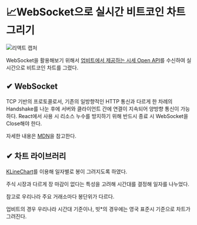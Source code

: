 # 📈WebSocket으로 실시간 비트코인 차트 그리기

![리액트 캡처](https://user-images.githubusercontent.com/46207836/164382083-82a2e92b-d922-4c1f-b8ad-bb443e7edd93.PNG)

WebSocket을 활용해보기 위해서 [업비트에서 제공하는 시세 Open API](https://confluence.nexon.com/pages/viewpage.action?pageId=508897515)를 수신하여 실시간으로 비트코인 차트를 그렸다.

## ✔︎ WebSocket

TCP 기반의 프로토콜로서, 기존의 일방향적인 HTTP 통신과 다르게 한 차례의 Handshake를 나눈 후에 서버와 클라이언트 간에 연결이 지속되어 양방향 통신이 가능하다. React에서 사용 시 리소스 누수를 방지하기 위해 반드시 종료 시 WebSocket을 Close해야 한다.

자세한 내용은 [MDN](https://developer.mozilla.org/ko/docs/Web/API/WebSockets_API/Writing_WebSocket_servers)을 참고한다.



## ✔︎ 차트 라이브러리

[KLineChart](https://github.com/liihuu/KLineChart)를 이용해 일자별로 봉이 그려지도록 하였다. 

주식 시장과 다르게 장 마감이 없다는 특성을 고려해 시간대를 결정해 일자를 나누었다.

참고로 우리나라 주요 거래소마다 봉단위가 다르다. 

업비트의 경우 우리나라 시간대 기준이나, 빗*의 경우에는 영국 표준시 기준으로 차트가 그려진다.







